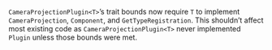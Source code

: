 
`CameraProjectionPlugin<T>`’s trait bounds now require `T` to implement `CameraProjection`, `Component`, and `GetTypeRegistration`. This shouldn’t affect most existing code as `CameraProjectionPlugin<T>` never implemented `Plugin` unless those bounds were met.
